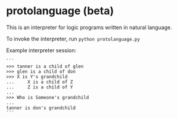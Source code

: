 # protolanguage (beta)
This is an interpreter for logic programs written in natural language.

To invoke the interpreter, run `python protolanguage.py`

Example interpreter session:

    ```
    >>> tanner is a child of glen
    >>> glen is a child of don
    >>> X is Y's grandchild
    ...     X is a child of Z
    ...     Z is a child of Y
    ...
    >>> Who is Someone's grandchild
    ...
    tanner is don's grandchild
    ```
